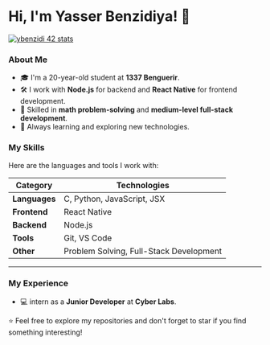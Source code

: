 # Hi, I'm Yasser Benzidiya! 👋
[![ybenzidi 42 stats](https://badge.mediaplus.ma/darkblue/ybenzidi)](https://github.com/YasserB3nzo)
### About Me
- 🎓 I'm a 20-year-old student at **1337 Benguerir**.
- 🛠️ I work with **Node.js** for backend and **React Native** for frontend development.
- 🧠 Skilled in **math problem-solving** and **medium-level full-stack development**.
- 🌱 Always learning and exploring new technologies.

### My Skills
Here are the languages and tools I work with:

| **Category**   | **Technologies**                                                                 |
|----------------|---------------------------------------------------------------------------------|
| **Languages**  | C, Python, JavaScript, JSX                                                      |
| **Frontend**   | React Native                                                                    |
| **Backend**    | Node.js                                                                         |
| **Tools**      | Git, VS Code                                                                    |
| **Other**      | Problem Solving, Full-Stack Development                                         |

---
### My Experience

- 💻  intern as a **Junior Developer** at **Cyber Labs**.

⭐️ Feel free to explore my repositories and don't forget to star if you find something interesting!
